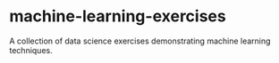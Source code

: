 # machine-learning-exercises
A collection of data science exercises demonstrating machine learning techniques.
